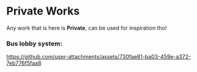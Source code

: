 # Private Works

Any work that is here is **Private**, can be used for inspiration tho!

### Bus lobby system:
https://github.com/user-attachments/assets/730fae81-ba03-459e-a372-7eb776f5faa8


